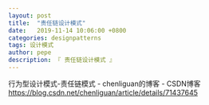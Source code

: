 ```yaml
---
layout: post
title:  "责任链设计模式"
date:   2019-11-14 10:06:00 +0800
categories: designpatterns
tags: 设计模式
author: pepe
description: 『 责任链设计模式 』
---
```






行为型设计模式-责任链模式 - chenliguan的博客 - CSDN博客
https://blog.csdn.net/chenliguan/article/details/71437645















